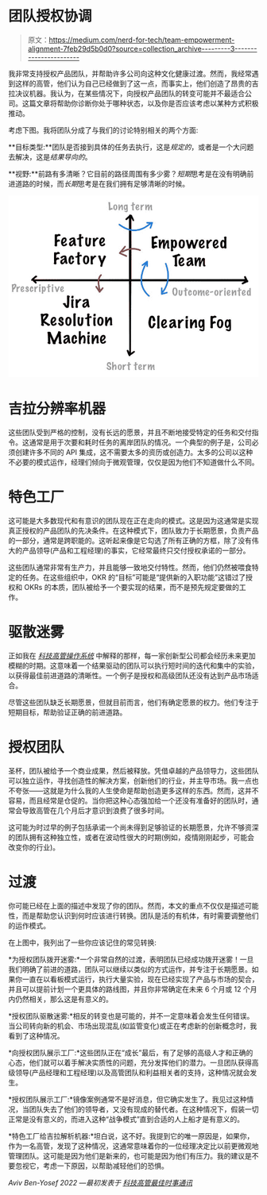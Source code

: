 # 团队授权协调

> 原文：<https://medium.com/nerd-for-tech/team-empowerment-alignment-7feb29d5b0d0?source=collection_archive---------3----------------------->

我非常支持授权产品团队，并帮助许多公司向这种文化健康过渡。然而，我经常遇到这样的高管，他们认为自己已经做到了这一点，而事实上，他们创造了昂贵的吉拉决议机器。我认为，在某些情况下，向授权产品团队的转变可能并不最适合公司。这篇文章将帮助你诊断你处于哪种状态，以及你是否应该考虑以某种方式积极推动。

考虑下图。我将团队分成了与我们的讨论特别相关的两个方面:

**目标类型:**团队是否接到具体的任务去执行，这是*规定的*，或者是一个大问题去解决，这是*结果导向的*。

**视野:**前路有多清晰？它目前的路径周围有多少雾？*短期*思考是在没有明确前进道路的时候，而*长期*思考是在我们拥有足够清晰的时候。

![](img/a79225fc1582f23f8177eeea288ca814.png)

# 吉拉分辨率机器

这些团队受到严格的控制，没有长远的愿景，并且不断地接受特定的任务和交付指令。这通常是用于次要和耗时任务的离岸团队的情况。一个典型的例子是，公司必须创建许多不同的 API 集成，这不需要太多的资历或创造力。太多的公司以这种不必要的模式运作，经理们倾向于微观管理，仅仅是因为他们不知道做什么不同。

# 特色工厂

这可能是大多数现代和有意识的团队现在正在走向的模式。这是因为这通常是实现真正授权的产品团队的先决条件。在这种模式下，团队致力于长期愿景，负责产品的一部分，通常是跨职能的。这听起来像是它勾选了所有正确的方框，除了没有伟大的产品领导(产品和工程经理)的事实，它经常最终只交付授权承诺的一部分。

这些团队通常非常有生产力，并且能够一致地交付特性。然而，他们仍然被喂食特定的任务。在这些组织中，OKR 的“目标”可能是“提供新的入职功能”这错过了授权和 OKRs 的本质，团队被给予一个要实现的结果，而不是预先规定要做的工作。

# 驱散迷雾

正如我在 [*科技高管操作系统*](https://techexecutiveoperatingsystem.com) 中解释的那样，每一家创新型公司都会经历未来更加模糊的时期。这意味着一个结果驱动的团队可以执行短时间的迭代和集中的实验，以获得最佳前进道路的清晰性。一个例子是授权和高级团队还没有达到产品市场适合。

尽管这些团队缺乏长期愿景，但就目前而言，他们有确定愿景的权力。他们专注于短期目标，帮助验证正确的前进道路。

# 授权团队

圣杯，团队被给予一个商业成果，然后被释放。凭借卓越的产品领导力，这些团队可以独立运作，寻找创造性的解决方案，创新他们的行业，并主导市场。我一点也不夸张——这就是为什么我的人生使命是帮助创造更多这样的东西。然而，这并不容易，而且经常是仓促的。当你把这种心态强加给一个还没有准备好的团队时，通常会导致高管在几个月后才意识到浪费了很多时间。

这可能为时过早的例子包括承诺一个尚未得到足够验证的长期愿景，允许不够资深的团队拥有这种独立性，或者在波动性很大的时期(例如，疫情刚刚起步，可能会改变你的行业)。

# 过渡

你可能已经在上面的描述中发现了你的团队。然而，本文的重点不仅仅是描述可能性，而是帮助您认识到何时应该进行转换。团队是活的有机体，有时需要调整他们的运作模式。

在上图中，我列出了一些你应该记住的常见转换:

*为授权团队拨开迷雾:*一个非常自然的过渡，表明团队已经成功拨开迷雾！一旦我们明确了前进的道路，团队可以继续以类似的方式运作，并专注于长期愿景。如果你一直在以看板模式运行，执行大量实验，现在已经实现了产品与市场的契合，并且可以提前计划一个更具体的路线图，并且你非常确定在未来 6 个月或 12 个月内仍然相关，那么这是有意义的。

*授权团队驱散迷雾:*相反的转变也是可能的，并不一定意味着会发生任何错误。当公司转向新的机会、市场出现混乱(如监管变化)或正在考虑新的创新概念时，我看到了这种情况。

*向授权团队展示工厂:*这些团队正在“成长”最后，有了足够的高级人才和正确的心态，他们就可以着手解决实质性的问题，充分发挥他们的潜力。一旦团队获得高级领导(产品经理和工程经理)以及高管团队和利益相关者的支持，这种情况就会发生。

*授权团队展示工厂:*镜像案例通常不是好消息，但它确实发生了。我见过这种情况，当团队失去了他们的领导者，又没有现成的替代者。在这种情况下，假装一切正常是没有意义的，而进入这种“战争模式”直到合适的人上船才是有意义的。

*特色工厂给吉拉解析机器:*坦白说，这不好。我提到它的唯一原因是，如果你，作为一名高管，发现了这种情况，这通常意味着你的一位经理决定比以前更微观地管理团队。这可能是因为他们是新来的，也可能是因为他们有压力。我的建议是不要忽视它，考虑一下原因，以帮助减轻他们的恐惧。

*Aviv Ben-Yosef 2022 —最初发表于* [*科技高管最佳时事通讯*](https://avivbenyosef.com/newsletter/)